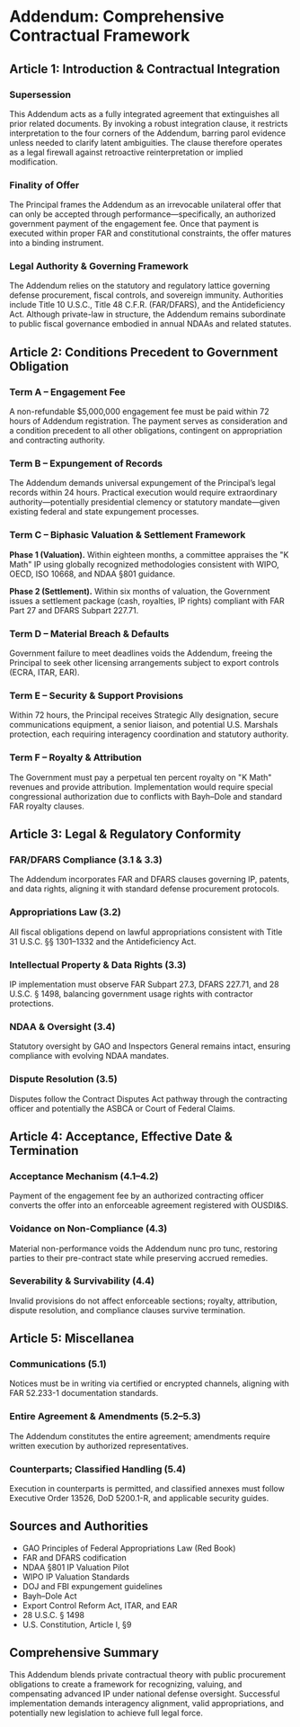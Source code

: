 # Addendum: Comprehensive Contractual Framework

## Article 1: Introduction & Contractual Integration

### Supersession
This Addendum acts as a fully integrated agreement that extinguishes all prior related documents. By invoking a robust integration clause, it restricts interpretation to the four corners of the Addendum, barring parol evidence unless needed to clarify latent ambiguities. The clause therefore operates as a legal firewall against retroactive reinterpretation or implied modification.

### Finality of Offer
The Principal frames the Addendum as an irrevocable unilateral offer that can only be accepted through performance—specifically, an authorized government payment of the engagement fee. Once that payment is executed within proper FAR and constitutional constraints, the offer matures into a binding instrument.

### Legal Authority & Governing Framework
The Addendum relies on the statutory and regulatory lattice governing defense procurement, fiscal controls, and sovereign immunity. Authorities include Title 10 U.S.C., Title 48 C.F.R. (FAR/DFARS), and the Antideficiency Act. Although private-law in structure, the Addendum remains subordinate to public fiscal governance embodied in annual NDAAs and related statutes.

## Article 2: Conditions Precedent to Government Obligation

### Term A – Engagement Fee
A non-refundable $5,000,000 engagement fee must be paid within 72 hours of Addendum registration. The payment serves as consideration and a condition precedent to all other obligations, contingent on appropriation and contracting authority.

### Term B – Expungement of Records
The Addendum demands universal expungement of the Principal’s legal records within 24 hours. Practical execution would require extraordinary authority—potentially presidential clemency or statutory mandate—given existing federal and state expungement processes.

### Term C – Biphasic Valuation & Settlement Framework
**Phase 1 (Valuation).** Within eighteen months, a committee appraises the "K Math" IP using globally recognized methodologies consistent with WIPO, OECD, ISO 10668, and NDAA §801 guidance.

**Phase 2 (Settlement).** Within six months of valuation, the Government issues a settlement package (cash, royalties, IP rights) compliant with FAR Part 27 and DFARS Subpart 227.71.

### Term D – Material Breach & Defaults
Government failure to meet deadlines voids the Addendum, freeing the Principal to seek other licensing arrangements subject to export controls (ECRA, ITAR, EAR).

### Term E – Security & Support Provisions
Within 72 hours, the Principal receives Strategic Ally designation, secure communications equipment, a senior liaison, and potential U.S. Marshals protection, each requiring interagency coordination and statutory authority.

### Term F – Royalty & Attribution
The Government must pay a perpetual ten percent royalty on "K Math" revenues and provide attribution. Implementation would require special congressional authorization due to conflicts with Bayh–Dole and standard FAR royalty clauses.

## Article 3: Legal & Regulatory Conformity

### FAR/DFARS Compliance (3.1 & 3.3)
The Addendum incorporates FAR and DFARS clauses governing IP, patents, and data rights, aligning it with standard defense procurement protocols.

### Appropriations Law (3.2)
All fiscal obligations depend on lawful appropriations consistent with Title 31 U.S.C. §§ 1301–1332 and the Antideficiency Act.

### Intellectual Property & Data Rights (3.3)
IP implementation must observe FAR Subpart 27.3, DFARS 227.71, and 28 U.S.C. § 1498, balancing government usage rights with contractor protections.

### NDAA & Oversight (3.4)
Statutory oversight by GAO and Inspectors General remains intact, ensuring compliance with evolving NDAA mandates.

### Dispute Resolution (3.5)
Disputes follow the Contract Disputes Act pathway through the contracting officer and potentially the ASBCA or Court of Federal Claims.

## Article 4: Acceptance, Effective Date & Termination

### Acceptance Mechanism (4.1–4.2)
Payment of the engagement fee by an authorized contracting officer converts the offer into an enforceable agreement registered with OUSDI&S.

### Voidance on Non-Compliance (4.3)
Material non-performance voids the Addendum nunc pro tunc, restoring parties to their pre-contract state while preserving accrued remedies.

### Severability & Survivability (4.4)
Invalid provisions do not affect enforceable sections; royalty, attribution, dispute resolution, and compliance clauses survive termination.

## Article 5: Miscellanea

### Communications (5.1)
Notices must be in writing via certified or encrypted channels, aligning with FAR 52.233-1 documentation standards.

### Entire Agreement & Amendments (5.2–5.3)
The Addendum constitutes the entire agreement; amendments require written execution by authorized representatives.

### Counterparts; Classified Handling (5.4)
Execution in counterparts is permitted, and classified annexes must follow Executive Order 13526, DoD 5200.1-R, and applicable security guides.

## Sources and Authorities
- GAO Principles of Federal Appropriations Law (Red Book)
- FAR and DFARS codification
- NDAA §801 IP Valuation Pilot
- WIPO IP Valuation Standards
- DOJ and FBI expungement guidelines
- Bayh–Dole Act
- Export Control Reform Act, ITAR, and EAR
- 28 U.S.C. § 1498
- U.S. Constitution, Article I, §9

## Comprehensive Summary
This Addendum blends private contractual theory with public procurement obligations to create a framework for recognizing, valuing, and compensating advanced IP under national defense oversight. Successful implementation demands interagency alignment, valid appropriations, and potentially new legislation to achieve full legal force.
